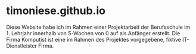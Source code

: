 # timoniese.github.io
Diese Website habe ich im Rahmen einer Projektarbeit der Berufsschule im 1. Lehrjahr innerhalb von 5-Wochen von 0 auf als Anfänger erstellt.
Die Firma Komputist ist eine im Rahmen des Projektes vorgegebene, fiktive IT-Dienstleister Firma.
